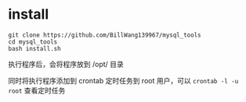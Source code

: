 # install

```
git clone https://github.com/BillWang139967/mysql_tools
cd mysql_tools
bash install.sh
```
执行程序后，会将程序放到 /opt/ 目录

同时将执行程序添加到 crontab 定时任务到 root 用户，可以 `crontab -l -u root` 查看定时任务
